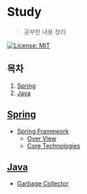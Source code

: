 # Study

> 공부한 내용 정리

[![License: MIT](https://img.shields.io/badge/License-MIT-yellow.svg)](https://opensource.org/licenses/MIT)

## 목차

1. [Spring](#Spring)
2. [Java](#java)

## [Spring](./Spring)

- [Spring Framework](./Spring/SpringFramework)
  - [Over View](./Spring/SpringFramework/OverView.md)
  - [Core Technologies](./Spring/SpringFramework/CoreTechnologies)

## [Java](./Java)

- [Garbage Collector](./Java/GarbageCollector)

